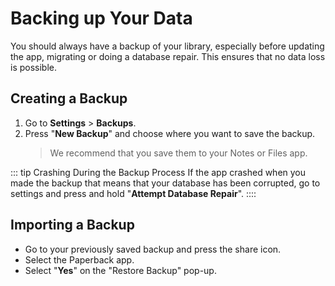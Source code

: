 # Backing up Your Data

You should always have a backup of your library, especially before updating the app, migrating or doing a database repair. This ensures that no data loss is possible.

## Creating a Backup

1. Go to **Settings** > **Backups**.
2. Press "**New Backup**" and choose where you want to save the backup.
   > We recommend that you save them to your Notes or Files app.

::: tip Crashing During the Backup Process
If the app crashed when you made the backup that means that your database has been corrupted, go to settings and press and hold "**Attempt Database Repair**".
::::

## Importing a Backup

- Go to your previously saved backup and press the share icon.
- Select the Paperback app.
- Select "**Yes**" on the "Restore Backup" pop-up.
